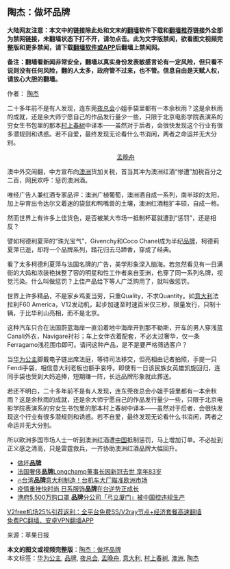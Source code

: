  <h2>陶杰：做坏品牌</h2> <p class="notice"><b>大陆网友注意：本文中的链接除此处和文末的<a href="https://github.com/bannedbook/fanqiang" >翻墙</a>软件下载和<a href="https://github.com/killgcd/justmysocks/blob/master/README.md">翻墙推荐</a>链接外全部为禁网链接，未翻墙状态下打不开，请勿点击。此为文字版禁闻，欲看图文视频完整版和更多禁闻，请下载<a href="https://github.com/bannedbook/fanqiang">翻墙软件或APP</a>后翻墙上禁闻网。</p><p>备注：翻墙看新闻非常安全，翻墙以真实身份发表敏感言论有一定风险，但只看不说则没有任何风险，翻的人太多，政府管不过来，也不管。信息自由是天赋人权，请放心大胆的翻墙。</b></p>  <div class="entry"> <p>作者： <a href="https://www.bannedbook.org/bnews/tag/%e9%99%b6%e6%9d%b0/" class="st_tag internal_tag" rel="tag" title="标签 陶杰 下的日志">陶杰</a></p> <p id="summary">二十多年前不是有人发现，连东莞<a href="https://www.bannedbook.org/bnews/tag/%e5%a4%9c%e6%80%bb%e4%bc%9a/" class="st_tag internal_tag" rel="tag" title="标签 夜总会 下的日志">夜总会</a>小姐手袋里都有一本余秋雨？这是余秋雨的成就，还是余大师宁愿自己的作品发行量少一些，只限于北京电影学院表演系的穷女生书包里的那本<a href="https://www.bannedbook.org/bnews/tag/%e6%9d%91%e4%b8%8a%e6%98%a5%e6%a0%91/" class="st_tag internal_tag" rel="tag" title="标签 村上春树 下的日志">村上春树</a>中译本——虽然对于后者，会很快发现这个行业有很多潜规则和诱惑。若不自爱，最终发现无论看什么书消闲，两者之命运并无大分别。</p> <p id="conimg">&nbsp; &nbsp; &nbsp; &nbsp; &nbsp; &nbsp; &nbsp; &nbsp; &nbsp; &nbsp; &nbsp; &nbsp; &nbsp; &nbsp; &nbsp; &nbsp; &nbsp; &nbsp; &nbsp; &nbsp; &nbsp; &nbsp; &nbsp; &nbsp; &nbsp; &nbsp; &nbsp; &nbsp; &nbsp; &nbsp; &nbsp; &nbsp; &nbsp;<a href="https://www.bannedbook.org/bnews/tag/%e5%ad%9f%e6%99%9a%e8%88%9f/" class="st_tag internal_tag" rel="tag" title="标签 孟晚舟 下的日志">孟晚舟</a></p> <p>澳中外交闹翻，中方宣布向<a href="https://www.bannedbook.org/bnews/tag/%e6%be%b3%e6%b4%b2/" class="st_tag internal_tag" rel="tag" title="标签 澳洲 下的日志">澳洲</a>货加关税，首当其冲为澳洲红酒“惨遭”加税百分之二百，网民欢呼：惩罚澳洲酒。</p>  <p>唯经广告人兼红酒专家品评：澳洲广植葡萄，澳洲酒自成一系列，南半球的太阳，加上孕育出令达尔文着迷的袋鼠和鸭嘴兽的土壤，澳洲红酒粗犷丰硕，自成一格。</p> <p>然而世界上有许多上佳货色，是否被某大市场一抵制杯葛就遭到“惩罚”，还是相反？</p> <p>譬如柯德利夏萍的“珠光宝气”，Givenchy和Coco Chanel成为半纪<a href="https://www.bannedbook.org/bnews/tag/%E5%93%81%E7%89%8C/" class="st_tag internal_tag" rel="tag" title="标签 品牌 下的日志">品牌</a>，柯德莉夏萍已逝，却将一个品牌系列，踏花归去马蹄香，穿成了经典。</p> <p>看了太多柯德利夏萍与法国名牌的广告，美学形象深入脑海。若忽然看见有一日满街的大妈和浓装艳抹整了容的明星和性工作者来自亚洲，也穿了同一系列名牌，视觉污染。什么叫做惩罚？上佳产品给下等人广泛购用了，就叫做惩罚。</p>  <p>世界上许多精品，不是家乡鸡麦当劳，只重Quality，不求Quantity。如<a href="https://www.bannedbook.org/bnews/tag/%e6%84%8f%e5%a4%a7%e5%88%a9/" class="st_tag internal_tag" rel="tag" title="标签 意大利 下的日志">意大利</a>法拉利F60 America，V12发动机，起步加速至时速百米仅三秒，限量发行，只制十辆，于比华利山亮相，而不是北京。</p> <p>这种汽车只合在法国蔚蓝海岸一直沿着地中海岸开到那不勒斯，开车的男人穿浅蓝Canali外衣，Navigare衬衫；车上女伴衣着配套，不必太过奢华，仅一条Ferragamo浅花围巾即可。请问这种产品，是不是要严格筛选客户？</p> <p>当<a href="https://www.bannedbook.org/bnews/tag/%e5%8d%8e%e4%b8%ba%e5%85%ac%e4%b8%bb/" class="st_tag internal_tag" rel="tag" title="标签 华为公主 下的日志">华为公主</a>脚戴电子链出席法庭，等待司法移交，但亮相由记者拍照，手提一只Fendi手袋，相信意大利老板也额手哀呼。即使有一日该民族女英雄凯旋回归，连同手袋也受到大妈追捧，短期赚一阵，长远品牌形象就此葬送。</p> <p>若还不明白，二十多年前不是有人发现，连东莞夜总会小姐手袋里都有一本余秋雨？这是余秋雨的成就，还是余大师宁愿自己的作品发行量少一些，只限于北京电影学院表演系的穷女生书包里的那本村上春树中译本——虽然对于后者，会很快发现这个行业有很多潜规则和诱惑。若不自爱，最终发现无论看什么书消闲，两者之命运并无大分别。</p>  <p>所以欧洲多国市场人士一听到澳洲红酒遭<span class='wp_keywordlink_affiliate'><a href="https://www.bannedbook.org/" title="中国" target="_blank">中国</a></span>抵制惩罚，马上增加订单。不必扯到正义感之清高，只是雷霆救兵，一齐协助澳洲红酒品牌大幅回升。</p> <ul class='op-related-articles' title='相关阅读'> <li><a href='https://www.bannedbook.org/bnews/ssgc/20201206/1443229.html' target='_blank'>做坏<b>品牌</b></a></li> <li><a href='https://www.bannedbook.org/bnews/baitai/20201202/1440727.html' target='_blank'>法国奢侈<b>品牌</b>Longchamp董事长因新冠去世 享年83岁</a></li> <li><a href='https://www.bannedbook.org/bnews/taiwannews/20201128/1438268.html' target='_blank'>🔥台湾<b>品牌</b>意大利制造！台机车大厂瞄准欧洲市场</a></li> <li><a href='https://www.bannedbook.org/bnews/taiwannews/20201127/1437912.html' target='_blank'>疫情重挫快时尚 日系服饰<b>品牌</b>在台逆势正成长</a></li> <li><a href='https://www.bannedbook.org/bnews/headline/20201126/1437472.html' target='_blank'>港府5,500万购口罩 <b>品牌</b>分公司「弓立厦门」被中国控违规生产</a></li> </ul> <p class="texttj"> <a href="https://www.bannedbook.org/forum23/topic22702.html" target="_blank">V2free机场25%引荐返利：全平台免费SS/V2ray节点+经济套餐高速翻墙</a><br/> <a href="https://github.com/bannedbook/fanqiang/wiki/%E7%A6%81%E9%97%BB%E7%BD%91%E5%AE%89%E5%8D%93%E7%BF%BB%E5%A2%99%E6%96%B0%E9%97%BBAPP" target="_blank">免费PC翻墙、安卓VPN翻墙APP</a></p><p> 来源：苹果日报 </p><a name='sharetosocial'></a>       <div><b>本文的图文或视频完整版</b>：<a href='https://www.bannedbook.org/bnews/comments/20201207/1443440.html'>陶杰：做坏品牌</a></div>  </div><!--END ENTRY--> <div class="postfooter"> <div>本文标签：<a href="https://www.bannedbook.org/bnews/tag/%e5%8d%8e%e4%b8%ba%e5%85%ac%e4%b8%bb/" rel="tag">华为公主</a>, <a href="https://www.bannedbook.org/bnews/tag/%E5%93%81%E7%89%8C/" rel="tag">品牌</a>, <a href="https://www.bannedbook.org/bnews/tag/%e5%a4%9c%e6%80%bb%e4%bc%9a/" rel="tag">夜总会</a>, <a href="https://www.bannedbook.org/bnews/tag/%e5%ad%9f%e6%99%9a%e8%88%9f/" rel="tag">孟晚舟</a>, <a href="https://www.bannedbook.org/bnews/tag/%e6%84%8f%e5%a4%a7%e5%88%a9/" rel="tag">意大利</a>, <a href="https://www.bannedbook.org/bnews/tag/%e6%9d%91%e4%b8%8a%e6%98%a5%e6%a0%91/" rel="tag">村上春树</a>, <a href="https://www.bannedbook.org/bnews/tag/%e6%be%b3%e6%b4%b2/" rel="tag">澳洲</a>, <a href="https://www.bannedbook.org/bnews/tag/%e9%99%b6%e6%9d%b0/" rel="tag">陶杰</a></div>  </div><!--END POSTFOOTER--> 